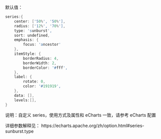 默认值：

```d
series:{
    center: ['50%', '50%'],
    radius: ['12%', '70%'],
    type: 'sunburst',
    sort: undefined,
    emphasis: {
        focus: 'ancestor'
    },
    itemStyle: {
        borderRadius: 4,
        borderWidth: 2,
        borderColor: '#fff',
    },
    label: {
        rotate: 0,
        color: '#191919',
    },
    data: [],
    levels:[],
}
```

说明：自定义 series，使用方式及属性和 eCharts 一致，请参考 eCharts 配置

<p class='ev_expand_introduce'>详细参数解释见： https://echarts.apache.org/zh/option.html#series-sunburst.type</p>
